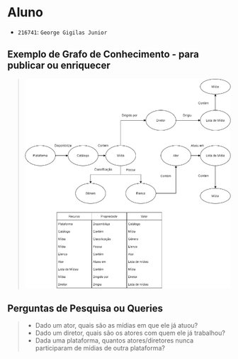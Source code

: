 # Aluno
* `216741`: `George Gigilas Junior`

## Exemplo de Grafo de Conhecimento - para publicar ou enriquecer

> ![Grafo de Conhecimento](images/grafo.png)

## Perguntas de Pesquisa ou Queries

> * Dado um ator, quais são as mídias em que ele já atuou?
> * Dado um diretor, quais são os atores com quem ele já trabalhou?
> * Dada uma plataforma, quantos atores/diretores nunca participaram de mídias de outra plataforma?